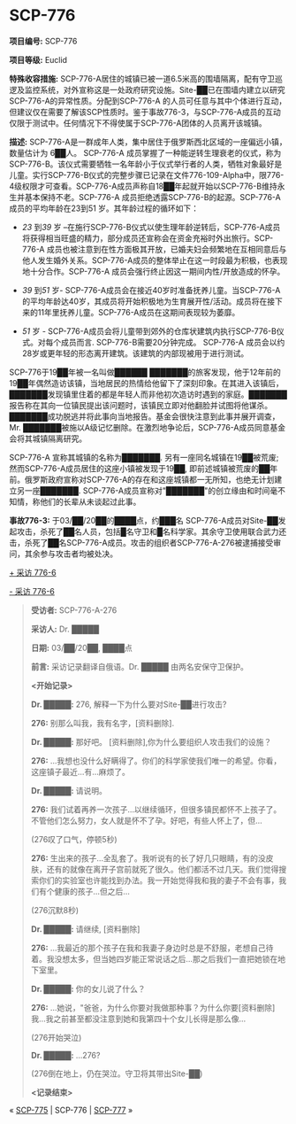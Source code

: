 # SCP-776
                        


**项目编号:**  SCP-776

**项目等级:**  Euclid

**特殊收容措施:**  SCP-776-A居住的城镇已被一道6.5米高的围墙隔离，配有守卫巡逻及监控系统，对外宣称这是一处政府研究设施。Site-██已在围墙内建立以研究SCP-776-A的异常性质。分配到SCP-776-A 的人员可任意与其中个体进行互动，但建议仅在需要了解该SCP性质时。鉴于事故776-3，与SCP-776-A成员的互动仅限于测试中。任何情况下不得使属于SCP-776-A团体的人员离开该城镇。

**描述:**  SCP-776-A是一群成年人类，集中居住于俄罗斯西北区域的一座偏远小镇，数量估计为 6██人。 SCP-776-A 成员掌握了一种能逆转生理衰老的仪式，称为SCP-776-B。该仪式需要牺牲一名年龄小于仪式举行者的人类，牺牲对象最好是儿童。实行SCP-776-B仪式的完整步骤已记录在文件776-109-Alpha中，限776-4级权限才可查看。SCP-776-A成员声称自18██年起就开始以SCP-776-B维持永生并基本保持不老。SCP-776-A 成员拒绝透露SCP-776-B的起源。SCP-776-A 成员的平均年龄在23到51 岁。其年龄过程的循环如下：

- *23* 到*39* 岁 –在施行SCP-776-B仪式以使生理年龄逆转后，SCP-776-A成员将获得相当旺盛的精力，部分成员还宣称会在资金充裕时外出旅行。SCP-776-A 成员也被注意到在性方面极其开放，已婚夫妇会频繁地在互相同意后与他人发生婚外关系。SCP-776-A成员的整体举止在这一时段最为积极，也表现地十分合作。SCP-776-A 成员会强行终止因这一期间内性/开放造成的怀孕。

- *39* 到*51* 岁- SCP-776-A成员会在接近40岁时准备抚养儿童。当SCP-776-A的平均年龄达40岁，其成员将开始积极地为生育展开性/活动。成员将在接下来的11年里抚养儿童。SCP-776-A成员在这期间表现较为萎靡。

- *51* 岁 - SCP-776-A成员会将儿童带到郊外的仓库状建筑内执行SCP-776-B仪式。对每个成员而言. SCP-776-B需要20分钟完成。 SCP-776-A 成员会以约28岁或更年轻的形态离开建筑。该建筑的内部现被用于进行测试。

SCP-776于19██年被一名叫做██████ ███████的旅客发现，他于12年前的19██年偶然造访该镇，当地居民的热情给他留下了深刻印象。在其进入该镇后，███████发现镇里住着的都是年轻人而非他初次造访时遇到的家庭。███████报告称在其向一位镇民提出该问题时，该镇民立即对他翻脸并试图将他谋杀。███████成功脱逃并将此事向当地报告。基金会很快注意到此事并展开调查，Mr. ███████被施以A级记忆删除。在激烈地争论后，SCP-776-A成员同意基金会将其城镇隔离研究。

SCP-776-A 宣称其城镇的名称为███████. 另有一座同名城镇在19██被荒废; 然而SCP-776-A成员居住的这座小镇被发现于19██, 即前述城镇被荒废的██年前。俄罗斯政府宣称对SCP-776-A的存在和这座城镇都一无所知，也绝无计划建立另一座███████. SCP-776-A成员宣称对"███████"的创立缘由和时间毫不知情，称他们的长辈从未谈起过此事。

**事故776-3:**  于03/██/20██的████点，约███名 SCP-776-A成员对Site-██发起攻击，杀死了██名人员，包括█名守卫和█名科学家。其余守卫使用联合武力还击，杀死了██名SCP-776-A成员。攻击的组织者SCP-776-A-276被逮捕接受审问，其余参与攻击者均被处决。


<a shape='rect' class='collapsible-block-link' href='javascript:;'>+&#160;&#37319;&#35775;&#160;776-6</a>

<a shape='rect' class='collapsible-block-link' href='javascript:;'>-&#160;&#37319;&#35775;&#160;776-6</a>


> **受访者:**  SCP-776-A-276
> 
> **采访人:**  Dr. █████
> 
> **日期:**  03/██/20██, ████点
> 
> **前言:**  采访记录翻译自俄语。Dr. █████ 由两名安保守卫保护。
> 
> **<开始记录>** 
> 
> **Dr. █████:**  276, 解释一下为什么要对Site-██进行攻击?
> 
> **276:** 别那么叫我，我有名字，[资料删除].
> 
> **Dr. █████:**  那好吧。 [资料删除],你为什么要组织人攻击我们的设施？
> 
> **276:**  …我想也没什么好瞒得了。你们的科学家使我们唯一的希望。你看，这座镇子最近…有…麻烦了。
> 
> **Dr. █████:**  请说明。
> 
> **276:**  我们试着再养一次孩子…以继续循环，但很多镇民都怀不上孩子了。不管他们怎么努力，女人就是怀不了孕。好吧，有些人怀上了，但…
> 
> (276叹了口气，停顿5秒)
> 
> **276:**  生出来的孩子…全乱套了。我听说有的长了好几只眼睛，有的没皮肤，还有的就像在离开子宫前就死了很久。他们都活不过几天。我们觉得搜索你们的实验室也许能找到办法。我一开始觉得我和我的妻子不会有事，我们有个健康的孩子…但之后…
> 
> (276沉默8秒)
> 
> **Dr. █████:**  请继续, [资料删除]
> 
> **276:**  …我最近的那个孩子在我和我妻子身边时总是不舒服，老想自己待着。我没想太多，但当她四岁能正常说话之后…那之后我们一直把她锁在地下室里。
> 
> **Dr. █████:**  你的女儿说了什么？
> 
> **276:**  …她说，"爸爸，为什么你要对我做那种事？为什么你要[资料删除]我…我之前甚至都没注意到她和我第四十个女儿长得是那么像…
> 
> (276开始哭泣)
> 
> **Dr. █████:**  …276?
> 
> (276倒在地上，仍在哭泣。守卫将其带出Site-██)
> 
> **<记录结束>** 
> 






« [SCP-775](/scp-775) | SCP-776 | [SCP-777](/scp-777) »





                    